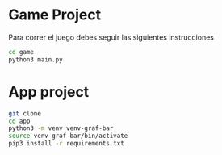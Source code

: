 # Game Project

Para correr el juego debes seguir las siguientes instrucciones

```sh
cd game
python3 main.py
```
# App project

```sh
git clone
cd app
python3 -m venv venv-graf-bar
source venv-graf-bar/bin/activate
pip3 install -r requirements.txt
```
